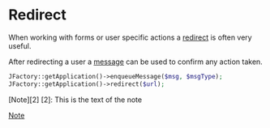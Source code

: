 # Redirect #

When working with forms or user specific actions a [redirect](http://api.joomla.org/cms-3/classes/JApplicationWeb.html#method_redirect) is often very useful.

After redirecting a user a [message](http://docs.joomla.org/Display_error_messages_and_notices) can be used to confirm any action taken. 


``` php
JFactory::getApplication()->enqueueMessage($msg, $msgType);
JFactory::getApplication()->redirect($url);
```
[Note][2]
[2]: This is the text of the note


[Note][1]



[1]: test
